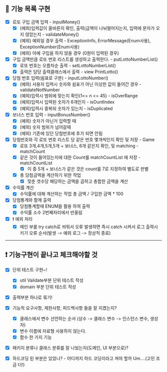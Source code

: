 ## 🚀 기능 목록 구현 

- [X] 로또 구입 금액 입력 - inputMoney()
    - [X] (예외)입력값이 올바른지 확인, 출력(금액이 나눠떨어지는지, 입력에 문자가 오지 않았는지 - validateMoney()
    - [X] (예외) 예외일 경우 출력 - ExceptionInfo, ErrorMessage(Enum사용), ExceptionNumber(Enum사용)
    - [X] (예외) 아예 구입을 하지 않을 경우 (0원이 입력된 경우)
- [X] 구입 금액만큼 로또 번호 리스트를 생성하고 출력한다. - putLottoNumberList()
    - [X] 로또 번호는 오름차순 출력 - setLottoNumberList()
    - [X] 출력은 담당 출력클래스에서 출력 - view PrintLotto()
- [X] 당첨 번호 입력(쉼표로 구분) - inputLottoNumber()
    - [X] (예외) 사용자 입력시 숫자와 쉼표가 아닌 이상한 값이 들어간 경우 - validateNotNumber
    - [X] (예외)입력시 범위에 맞는지 확인(1<=  n <= 45) - isOverRange
    - [X] (예외)입력시 입력된 숫자가 6개인지 - isOuntIndex
    - [X] (예외)입력시 중복되 숫자가 있는지 - isDuplicated
    
- [X] 보너스 번호 입력 - inputBonusNumber()
  - [X] (예외) 숫자가 아닌거 입력할 때
  - [X] (예외) 숫자 범위가 넘어갈때
  - [X] (예외) 기존에 있던 당첨번호에 추가 되면 안됨

- [X] 당첨번호와 각 로또 번호 리스트 당 같은 번호 몇개씩인지 확인 및 저장 - Game
    - [X] 로또 3개,4개,5개,5개 + 보너스, 6개 같은지 확인, 및 matching - matchCount
    - [X] 같은 것이 들어있는지에 대한 Count를 matchCountList 에 저장 - matchCountList
      - [X] 이 중 5개 + 보너스가 같은 것은 count를 7로 지정하여 별도로 판별
    - [X] 총 당첨금액을 계산하기 위한 작업
        - [X] 맞춘 갯수당 해당하는 금액을 곱하고 총합한 금액을 계산 
- [X] 수익률 계산
    - [X] 수익률에 대해 계산하는 작업 총 금액 / 구입한 금액 * 100
    
- [X] 당첨통계와 함께 출력
    - [X] 당첨통계할때 ENUM을 활용 하여 출력
    - [X] 수익률 소수 2번째자리에서 반올림

- [X] ❗ 예외 처리
  - [X] 메인 부를 try catch로 씌워서 오류 발생하면 즉시 catch 시켜서 로그 출력시키기 오류 순서(발생 -> 예외 로그 -> 정상적 종료)

---

## ❗ 기능구현이 끝나고 체크해야할 것
- [X] 단위 테스트 구현~!
  - [X] util Validate부분 단위 테스트 작성
  - [X] domain 부분 단위 테스트 작성
- [X] 출력부분 하나로 묶기!
- [X] 기능적 요구사항, 제한사항, 피드백사항 들을 잘 지켰는지?
  - [X] 클래스에서 변수 선언하는 순서 (상수 -> 클래스 변수 -> 인스턴스 변수, 생성자)
  - [X] 변수 이름에 자료형 사용하지 않는다.
  - [X] 함수 한 가지 기능
- [X] 패키지 분류나 클래스 분류를 잘 나눴는지(도메인, UI 부분으로)?
- [X] 하드코딩 된 부분은 있었나? - 어디까지 하드 코딩이라고 쳐야 할까 Um....(고민 조금 더!)






